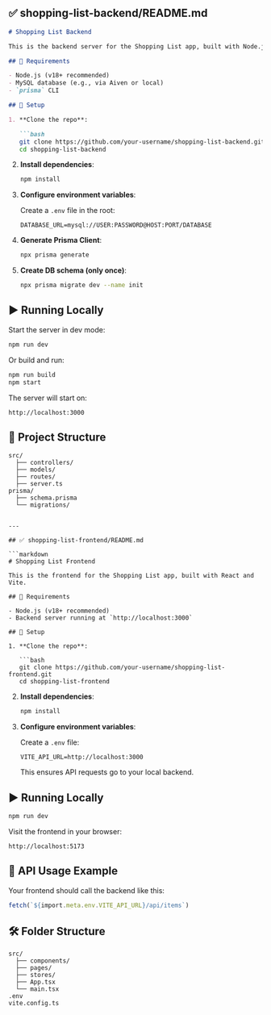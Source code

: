 ## ✅ shopping-list-backend/README.md

````markdown
# Shopping List Backend

This is the backend server for the Shopping List app, built with Node.js, Express, TypeScript, and Prisma.

## 📆 Requirements

- Node.js (v18+ recommended)
- MySQL database (e.g., via Aiven or local)
- `prisma` CLI

## 🔧 Setup

1. **Clone the repo**:

   ```bash
   git clone https://github.com/your-username/shopping-list-backend.git
   cd shopping-list-backend
````

2. **Install dependencies**:

   ```bash
   npm install
   ```

3. **Configure environment variables**:

   Create a `.env` file in the root:

   ```env
   DATABASE_URL=mysql://USER:PASSWORD@HOST:PORT/DATABASE
   ```

4. **Generate Prisma Client**:

   ```bash
   npx prisma generate
   ```

5. **Create DB schema (only once)**:

   ```bash
   npx prisma migrate dev --name init
   ```

## ▶️ Running Locally

Start the server in dev mode:

```bash
npm run dev
```

Or build and run:

```bash
npm run build
npm start
```

The server will start on:

```
http://localhost:3000
```

## 📁 Project Structure

```
src/
  ├── controllers/
  ├── models/
  ├── routes/
  ├── server.ts
prisma/
  ├── schema.prisma
  └── migrations/
```

````

---

## ✅ shopping-list-frontend/README.md

```markdown
# Shopping List Frontend

This is the frontend for the Shopping List app, built with React and Vite.

## 📆 Requirements

- Node.js (v18+ recommended)
- Backend server running at `http://localhost:3000`

## 🔧 Setup

1. **Clone the repo**:

   ```bash
   git clone https://github.com/your-username/shopping-list-frontend.git
   cd shopping-list-frontend
````

2. **Install dependencies**:

   ```bash
   npm install
   ```

3. **Configure environment variables**:

   Create a `.env` file:

   ```env
   VITE_API_URL=http://localhost:3000
   ```

   This ensures API requests go to your local backend.

## ▶️ Running Locally

```bash
npm run dev
```

Visit the frontend in your browser:

```
http://localhost:5173
```

## 🧐 API Usage Example

Your frontend should call the backend like this:

```ts
fetch(`${import.meta.env.VITE_API_URL}/api/items`)
```

## 🛠️ Folder Structure

```
src/
  ├── components/
  ├── pages/
  ├── stores/
  ├── App.tsx
  └── main.tsx
.env
vite.config.ts
```

```
```
